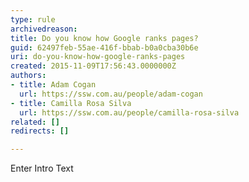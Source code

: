 ```yaml
---
type: rule
archivedreason: 
title: Do you know how Google ranks pages?
guid: 62497feb-55ae-416f-bbab-b0a0cba30b6e
uri: do-you-know-how-google-ranks-pages
created: 2015-11-09T17:56:43.0000000Z
authors:
- title: Adam Cogan
  url: https://ssw.com.au/people/adam-cogan
- title: Camilla Rosa Silva
  url: https://ssw.com.au/people/camilla-rosa-silva
related: []
redirects: []

---
```



Enter Intro Text
<br><excerpt class='endintro'></excerpt><br>



